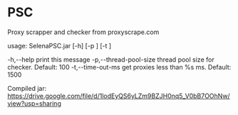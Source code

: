 # PSC
Proxy scrapper and checker from proxyscrape.com

usage: SelenaPSC.jar [-h] [-p <arg>] [-t <arg>]

 -h,--help                     print this message
 -p,--thread-pool-size <arg>   thread pool size for checker. Default: 100
 -t,--time-out-ms <arg>        get proxies less than %s ms. Default: 1500
 
 Compiled jar: https://drive.google.com/file/d/1lodEyQS6yLZm9BZJH0nq5_V0bB7OOhNw/view?usp=sharing

